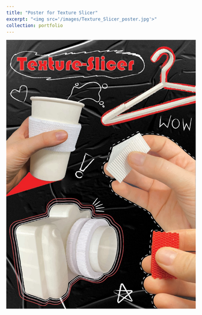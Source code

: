 ```yaml
---
title: "Poster for Texture Slicer"
excerpt: "<img src='/images/Texture_Slicer_poster.jpg'>"
collection: portfolio
---
```

<img src='/images/Texture_Slicer_poster.jpg'>


